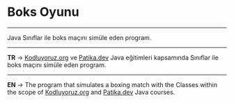 # Boks Oyunu
***
Java Sınıflar ile boks maçını simüle eden program.
***
**TR** -> [Kodluyoruz.org](https://www.kodluyoruz.org/) ve [Patika.dev](https://www.patika.dev/tr) Java eğitimleri kapsamında Sınıflar ile boks maçını simüle eden program.
***
**EN** -> The program that simulates a boxing match with the Classes within the scope of [Kodluyoruz.org](https://www.kodluyoruz.org/) and [Patika.dev](https://www.patika.dev/tr) Java courses.